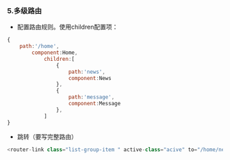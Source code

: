 ### 5.多级路由

- 配置路由规则。使用children配置项：

```js
{
    path:'/home',
        component:Home,
            children:[
                {
                    path:'news',
                    component:News
                },
                {
                    path:'message',
                    component:Message
                },
            ]
}
```

- 跳转（要写完整路由）

```js
<router-link class="list-group-item " active-class="acive" to="/home/news">News</router-link>
```